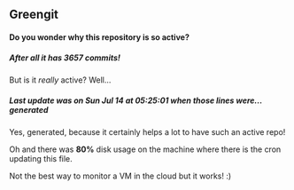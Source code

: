 ## Greengit

#### Do you wonder why this repository is so active?

##### After all it has 3657 commits!

But is it *really* active? Well...

##### Last update was on Sun Jul 14 at 05:25:01 when those lines were... generated

Yes, generated, because it certainly helps a lot to have such an active repo!

Oh and there was **80%** disk usage on the machine
where there is the cron updating this file.

Not the best way to monitor a VM in the cloud but it works! :)

